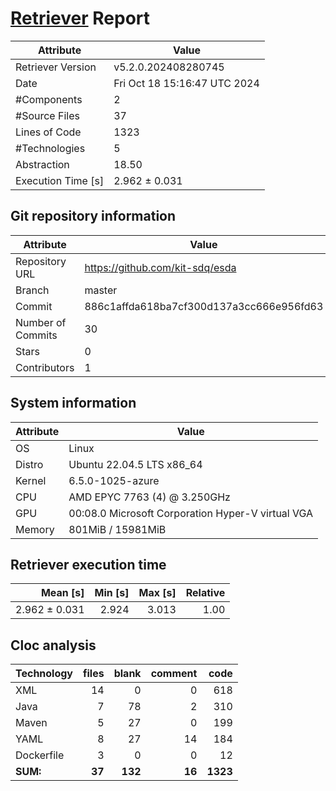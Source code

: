 # [Retriever](https://github.com/PalladioSimulator/Palladio-ReverseEngineering-Retriever) Report
| Attribute          | Value |
| ------------------ | ----- |
| Retriever Version  | v5.2.0.202408280745 |
| Date               | Fri Oct 18 15:16:47 UTC 2024 |
| #Components        | 2 |
| #Source Files      | 37 |
| Lines of Code      | 1323 |
| #Technologies      | 5 |
| Abstraction        | 18.50 |
| Execution Time [s] | 2.962 ± 0.031  |

## Git repository information
|      Attribute    | Value |
| ----------------- | ----- |
| Repository URL    | https://github.com/kit-sdq/esda |
| Branch            | master |
| Commit            | 886c1affda618ba7cf300d137a3cc666e956fd63 |
| Number of Commits | 30 |
| Stars             | 0 |
| Contributors      | 1 |


## System information
| Attribute | Value |
| --------- | ----- |
| OS | Linux  |
| Distro | Ubuntu 22.04.5 LTS x86_64  |
| Kernel | 6.5.0-1025-azure  |
| CPU | AMD EPYC 7763 (4) @ 3.250GHz  |
| GPU | 00:08.0 Microsoft Corporation Hyper-V virtual VGA  |
| Memory | 801MiB / 15981MiB  |

## Retriever execution time
| Mean [s] | Min [s] | Max [s] | Relative |
|---:|---:|---:|---:|
| 2.962 ± 0.031 | 2.924 | 3.013 | 1.00 |

## Cloc analysis

<!-- github.com/AlDanial/cloc v 1.90  T=0.05 s (830.1 files/s, 33726.6 lines/s) -->

|Technology|files|blank|comment|code|
|:-------|-------:|-------:|-------:|-------:|
|XML|14|0|0|618|
|Java|7|78|2|310|
|Maven|5|27|0|199|
|YAML|8|27|14|184|
|Dockerfile|3|0|0|12|
|**SUM:**|**37**|**132**|**16**|**1323**|
